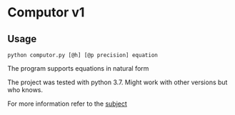 # Computor v1

## Usage
```
python computor.py [@h] [@p precision] equation
```
The program supports equations in natural form

The project was tested with python 3.7. Might work with other versions but who knows.

For more information refer to the [subject](https://cdn.intra.42.fr/pdf/pdf/13223/en.subject.pdf)
